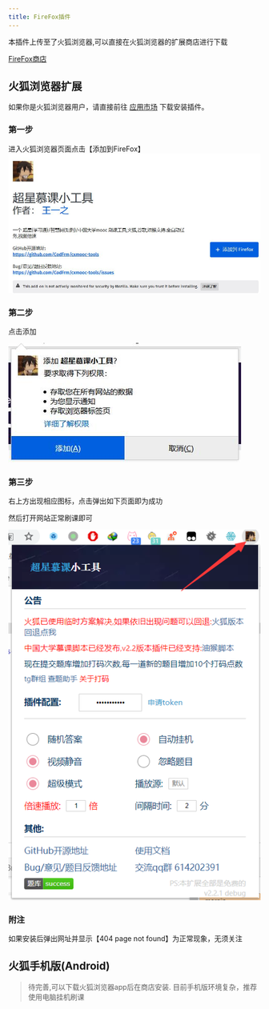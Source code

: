 ```yaml
---
title: FireFox插件
---
```


本插件上传至了火狐浏览器,可以直接在火狐浏览器的扩展商店进行下载

[FireFox商店](https://addons.mozilla.org/zh-CN/firefox/addon/%E8%B6%85%E6%98%9F%E6%85%95%E8%AF%BE%E5%B0%8F%E5%B7%A5%E5%85%B7/)

## 火狐浏览器扩展


如果你是火狐浏览器用户，请直接前往
[应用市场](https://addons.mozilla.org/zh-CN/firefox/addon/%E8%B6%85%E6%98%9F%E6%85%95%E8%AF%BE%E5%B0%8F%E5%B7%A5%E5%85%B7/)
下载安装插件。

### 第一步
进入火狐浏览器页面点击【添加到FireFox】
![](/img/mozillapage.jpg)
### 第二步
点击添加

![](/img/mozillaadd.jpg)
### 第三步
右上方出现相应图标，点击弹出如下页面即为成功

然后打开网站正常刷课即可

![](/img/config.jpg)

### 附注
如果安装后弹出网址并显示【404 page not found】为正常现象，无须关注

## 火狐手机版(Android)
> 待完善,可以下载火狐浏览器app后在商店安装.
> 目前手机版环境复杂，推荐使用电脑挂机刷课

